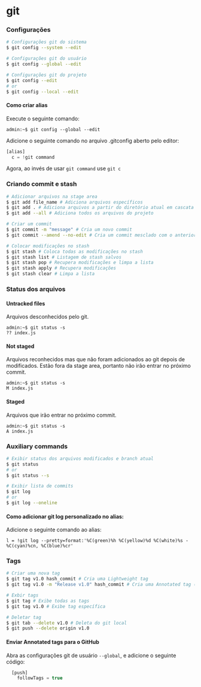 # git

### Configurações
```bash
# Configurações git do sistema
$ git config --system --edit

# Configurações git do usuário
$ git config --global --edit

# Configurações git do projeto
$ git config --edit
# or
$ git config --local --edit
```
#### Como criar alias
Execute o seguinte comando:
```console
admin:~$ git config --global --edit
```
Adicione o seguinte comando no arquivo .gitconfig aberto pelo editor:
```js
[alias]
  c = !git command
```
Agora, ao invés de usar `git command` use `git c`

### Criando commit e stash
```bash
# Adicionar arquivos na stage area
$ git add file_name # Adiciona arquivos específicos
$ git add . # Adiciona arquivos a partir do diretório atual em cascata para diretórios filhos.
$ git add --all # Adiciona todos os arquivos do projeto

# Criar um commit
$ git commit -m "message" # Cria um novo commit
$ git commit --amend --no-edit # Cria um commit mesclado com o anterior

# Colocar modificações no stash
$ git stash # Coloca todas as modificações no stash
$ git stash list # Listagem de stash salvos
$ git stash pop # Recupera modificações e limpa a lista
$ git stash apply # Recupera modificações
$ git stash clear # Limpa a lista
```

### Status dos arquivos
#### Untracked files
Arquivos desconhecidos pelo git.
```console
admin:~$ git status -s
?? index.js
```
#### Not staged
Arquivos reconhecidos mas que não foram adicionados ao git depois de modificados. Estão fora da stage area, portanto não irão entrar no próximo commit.
```console
admin:~$ git status -s
M index.js
```
#### Staged
Arquivos que irão entrar no próximo commit.
```console
admin:~$ git status -s
A index.js
```

### Auxiliary commands
```bash
# Exibir status dos arquivos modificados e branch atual
$ git status
# or
$ git status --s

# Exibir lista de commits
$ git log
# or
$ git log --oneline
```

#### Como adicionar git log personalizado no alias:
Adicione o seguinte comando ao alias:
```
l = !git log --pretty=format:'%C(green)%h %C(yellow)%d %C(white)%s - %C(cyan)%cn, %C(blue)%cr'
```

### Tags
```bash
# Criar uma nova tag
$ git tag v1.0 hash_commit # Cria uma Lightweight tag
$ git tag v1.0 -m "Release v1.0" hash_commit # Cria uma Annotated tag (Ideal para enviar ao Github)

# Exbir tags
$ git tag # Exibe todas as tags
$ git tag v1.0 # Exibe tag específica

# Deletar tag
$ git tab --delete v1.0 # Deleta do git local
$ git push --delete origin v1.0
```
#### Enviar Annotated tags para o GitHub
Abra as configurações git de usuário `--global`, e adicione o seguinte código:
```js
  [push]
    followTags = true
```
